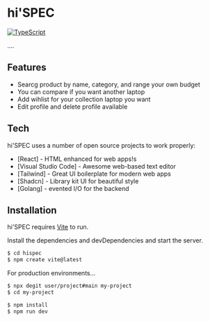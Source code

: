 # hi'SPEC

[![TypeScript](https://badgen.net/badge/icon/typescript?icon=typescript&label)](https://typescriptlang.org)

....

## Features

- Searcg product by name, category, and range your own budget
- You can compare if you want another laptop
- Add wihlist for your collection laptop you want
- Edit profile and delete profile available

## Tech

hi'SPEC uses a number of open source projects to work properly:

- [React] - HTML enhanced for web apps!s
- [Visual Studio Code] - Awesome web-based text editor
- [Tailwind] - Great UI boilerplate for modern web apps
- [Shadcn] - Library kit UI for beautiful style
- [Golang] - evented I/O for the backend

## Installation

hi'SPEC requires [Vite](https://vitejs.dev/guide/) to run.

Install the dependencies and devDependencies and start the server.

```sh
$ cd hispec
$ npm create vite@latest
```

For production environments...

```sh
$ npx degit user/project#main my-project
$ cd my-project

$ npm install
$ npm run dev
```
